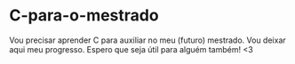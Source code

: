 # C-para-o-mestrado
Vou precisar aprender C para auxiliar no meu (futuro) mestrado. Vou deixar aqui meu progresso. Espero que seja útil para alguém também! &lt;3 
